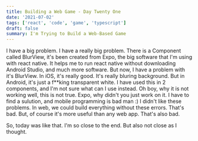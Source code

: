 ```yaml
---
title: Building a Web Game - Day Twenty One
date: '2021-07-02'
tags: ['react', 'code', 'game', 'typescript']
draft: false
summary: I'm Trying to Build a Web-Based Game
---
```


I have a big problem. I have a really big problem. There is a Component called BlurView, it's been created from Expo, the big software that I'm using with react native. It helps me to run react native without downloading Android Studio, and much more software. But now, I have a problem with it's BlurView. In iOS, it's really good. It's really bluring background. But in Android, it's just a f**king transparent white. I have used this in 2 components, and I'm not sure what can I use instead. Oh boy, why it is not working well, this is not true. Expo, why didn't you just work on it. I have to find a sulution, and mobile programming is bad man :) I didn't like these problems. In web, we could build everything without these errors. That's bad. But, of course it's more useful than any web app. That's also bad.

So, today was like that. I'm so close to the end. But also not close as I thought.